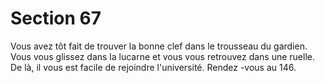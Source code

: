# Section 67

Vous avez tôt fait de trouver la bonne clef dans le trousseau du
gardien. Vous vous glissez dans la lucarne et vous vous retrouvez
dans une ruelle. De là, il vous est facile de rejoindre l'université.
Rendez -vous au 146.